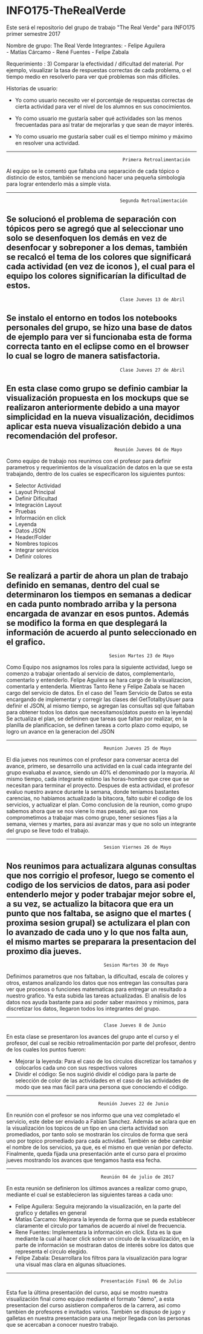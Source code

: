 # INFO175-TheRealVerde

Este será el repositorio del grupo de trabajo "The Real Verde" para INFO175 primer semestre 2017

Nombre de grupo: The Real Verde
Integrantes: - Felipe Aguilera  
             - Matías Cárcamo
             - René Fuentes
             - Felipe Zabala
         
Requerimiento : 
3) Comparar la efectividad / dificultad del material. Por ejemplo, visualizar la tasa de respuestas correctas de cada problema, o el tiempo medio en resolverlo para ver qué problemas son más difíciles.

Historias de usuario: 
- Yo como usuario necesito ver el porcentaje de respuestas correctas de cierta actividad para ver el nivel de los alumnos en sus conocimientos.

- Yo como usuario me gustaría saber qué actividades son las menos frecuentadas para así tratar de mejorarlas y que sean de mayor interés.

- Yo como usuario me gustaría saber cuál es el tiempo mínimo y máximo en resolver una actividad.

--------------------------------------------------------------------------------------------------------------------------------
                                               Primera Retroalimentación
                                               
Al equipo se le comentó que faltaba una separación de cada tópico o distincio de estos, también se mencionó hacer una pequeña simbologia para lograr entenderlo más a simple vista.

--------------------------------------------------------------------------------------------------------------------------------
                                              Segunda Retroalimentación
                                              
Se solucionó el problema de separación con tópicos pero se agregó que al seleccionar uno solo se desenfoquen los demás en vez de desenfocar y sobreponer a los demas, también se recalcó el tema de los colores que significará cada actividad (en vez de iconos ), el cual para el equipo los colores significarían la dificultad de estos.
--------------------------------------------------------------------------------------------------------------------------------
                                              Clase Jueves 13 de Abril
                                                                                          
Se instalo el entorno en todos los notebooks personales del  grupo, se hizo una base de datos de ejemplo para ver si  funcionaba esta de forma correcta tanto en el eclipse como en el browser lo cual se logro de manera satisfactoria.
--------------------------------------------------------------------------------------------------------------------------------
                                              Clase Jueves 27 de Abril
                                              
En esta clase como grupo se definio cambiar la visualización propuesta en los mockups que se realizaron anteriormente debido a una mayor simplicidad en la nueva visualización, decidimos aplicar esta nueva visualización debido a una recomendación del profesor.
--------------------------------------------------------------------------------------------------------------------------------
                                            Reunión Jueves 04 de Mayo

Como equipo de trabajo nos reunimos con el profesor para definir parametros y requerimientos de la visualización de datos en la que se esta trabajando, dentro de los cuales se especificaron los siguientes puntos:

- Selector Actividad
- Layout Principal
- Definir Dificultad
- Integración Layout
- Pruebas
- Información en click
- Leyenda
- Datos JSON
- Header/Folder
- Nombres topicos
- Integrar servicios
- Definir colores

Se realizará a partir de ahora un plan de trabajo definido en semanas, dentro del cual se determinaron los tiempos en semanas a dedicar en cada punto nombrado arriba y la persona encargada de avanzar en esos puntos.
Además se modifico la forma en que desplegará la información de acuerdo al punto seleccionado en el grafico.
-------------------------------------------------------------------------------------------------------------------------------
                                          Sesion Martes 23 de Mayo
Como Equipo nos asignamos los roles para la siguiente actividad, luego se comenzo a trabajar orientado al servicio de datos, complementarlo, comentarlo y entenderlo.
Felipe Aguilera se hara cargo de la visualizacion, comentarla y entenderla. Mientras Tanto Rene y Felipe Zabala se hacen cargo del servicio de datos.
En el caso del Team Servicio de Datos se esta encargando de implementar y corregir las clases del GetTotalbyUsuer para definir el JSON, al mismo tiempo, se agregan las consultas sql que faltaban para obtener todos los datos que necesitamos(datos puesto en la leyenda)
Se actualiza el plan, se defininen que tareas que faltan por realizar, en la planilla de planificacion, se definen tareas a corto plazo como equipo, se logro un avance en la generacion del JSON

-------------------------------------------------------------------------------------------------------------------------------
                                        Reunion Jueves 25 de Mayo
El dia jueves nos reunimos con el profesor para conversar acerca del avance, primero, se desarrollo una actividad en la cual cada integrante del grupo evaluaba el avance, siendo un 40% el denominado por la mayoria. Al mismo tiempo, cada integrante estimo las horas-hombre que cree que se necesitan para terminar el proyecto. Despues de esta actividad, el profesor evaluo nuestro avance durante la semana, donde teniamos bastantes carencias, no habiamos actualizado la bitacora, falto subir el codigo de los servicios, y actualizar el plan. Como conclusion de la reunion, como grupo sabemos ahora que se nos viene lo mas pesado, asi que nos comprometimos a trabajar mas como grupo, tener sesiones fijas a la semana, viernes y martes, para asi avanzar mas y que no solo un integrante del grupo se lleve todo el trabajo.

--------------------------------------------------------------------------------------------------------------------------------
                                        Sesion Viernes 26 de Mayo
Nos reunimos para actualizara algunas consultas que nos corrigio el profesor, luego se comento el codigo de los servicios de datos, para asi poder entenderlo mejor y poder trabajar mejor sobre el, a su vez, se actualizo la bitacora que era un punto que nos faltaba, se asigno que el martes ( proxima sesion grupal) se actulizara el plan con lo avanzado de cada uno y lo que nos falta aun, el mismo martes se preparara la presentacion del proximo dia jueves.
--------------------------------------------------------------------------------------------------------------------------------
                                        Sesion Martes 30 de Mayo
Definimos parametros que nos faltaban, la dificultad, escala de colores y otros, estamos analizando los datos que nos entregan las consultas para ver que procesos o funciones matematicas para entregar un resultado a nuestro grafico. Ya esta subida las tareas actualizadas. El analisis de los datos nos ayuda bastante para asi poder saber maximos y minimos, para discretizar los datos, llegaron todos los integrantes del grupo.

---------------------------------------------------------------------------------------------------------------------------------

                                        Clase Jueves 8 de Junio
                                        
 En esta clase se presentaron los avances del grupo ante el curso y el profesor, del cual se recibio retroalimentación por parte del profesor, dentro de los cuales los puntos fueron:
 
  - Mejorar la leyenda: Para el caso de los circulos discretizar los tamaños y colocarlos cada uno con sus respectivos valores
  - Dividir el código: Se nos sugirió dividir el código para la parte de selección de color de las actividades en el caso de las actividades de modo que sea mas fácil para una persona que conociendo el código.
  
  ---------------------------------------------------------------------------------------------------------------------------------
  
                                      Reunión Jueves 22 de Junio
                                      
 En reunión con el profesor se nos informo que una vez completado el servicio, este debe ser enviado a Fabian Sanchez. Además se aclara que en la visualización los topicos de un tipo en una cierta actividad son promediados, por tanto solo se mostrarán los circulos de forma que será uno por topico promediado para cada actividad. También se debe cambiar el nombre de los servicios, ya que, es el mismo en que venían por defecto.
 Finalmente, queda fijada una presentación ante el curso para el proximo jueves mostrando los avances que tengamos hasta esa fecha.
 
 --------------------------------------------------------------------------------------------------------------------------------
                                       Reunión 04 de julio de 2017

En esta reunión se definieron los últimos avances a realizar como grupo, mediante el cual se establecieron las siguientes tareas a cada uno:
-	Felipe Aguilera: Seguira mejorando la visualización, en la parte del grafico y detalles en general
-	Matías Carcamo: Mejorara la leyenda de forma que se pueda establecer claramente el circulo por tamaños de acuerdo al nivel de frecuencia.
-	Rene Fuentes: Implementara la información en click.  Esta es la que mediante la cual al hacer click sobre un circulo de la visualización, en la parte de información se mostraran datos de interés sobre los datos que representa el circulo elegido.
-	Felipe Zabala: Desarrollara los filtros para la visualización para lograr una visual mas clara en algunas situaciones.

                                 
                                 
                                                  
                                 
--------------------------------------------------------------------------------------------------------------------------------                                 
                                       Presentación Final 06 de Julio
                                    
 Esta fue la última presentación del curso, aqui se mostro nuestra visualización final como equipo mediante el formato "demo", a esta presentacion del curso asistieron compañeros de la carrera, asi como tambien de profesores e invitados varios. También se dispuso de jugo y galletas en nuestra presentacion para una mejor llegada con las personas que se acercaban a conocer nuestro trabajo.
  


